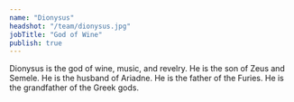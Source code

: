 ```yaml
---
name: "Dionysus"
headshot: "/team/dionysus.jpg"
jobTitle: "God of Wine"
publish: true
---
```


Dionysus is the god of wine, music, and revelry. He is the son of Zeus and Semele. He is the husband of Ariadne. He is the father of the Furies. He is the grandfather of the Greek gods.
